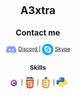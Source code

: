 <h1 align="center"> A3xtra </h1>

<h2 align="center"> Contact me </h3>
<p align="center">
  <img align="center" src="https://github.com/A3xtra/A3xtra/blob/main/Discordlogo.png?raw=true" height="30px" width="30px"/>
  <a align="center" href="https://discord.com/users/313314864481173507"> Discord </a> |
  <img align="center" src="https://github.com/A3xtra/A3xtra/blob/main/Skypelogo.png?raw=true" height="30px" width="30px"/>
  <a align="center" href="https://join.skype.com/invite/DZUp7iIlW9YI"> Skype </a>
</p>

<h3 align="center"> Skills </h3>
<p align="center">
  <img align="center" src="https://github.com/A3xtra/A3xtra/blob/main/C%23logo.png?raw=true" height="30px" width="30px"/> |
  <img align="center" src="https://github.com/A3xtra/A3xtra/blob/main/HTMLlogo.png?raw=true" height="30px" width="30px"/> |
  <img align="center" src="https://github.com/A3xtra/A3xtra/blob/main/JSlogo.png?raw=true" height="30px" width="30px"/> |
  <img align="center" src="https://github.com/A3xtra/A3xtra/blob/main/Pythonlogo.png?raw=true" height="30px" width="30px"/>
</p>
